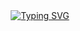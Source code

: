 <div align="center">
  <a href="https://git.io/typing-svg"><img src="https://readme-typing-svg.herokuapp.com?font=Tektur&duration=4000&color=0077FF&center=true&width=435&lines=WORKER-POOL" alt="Typing SVG" /></a>
</div>
